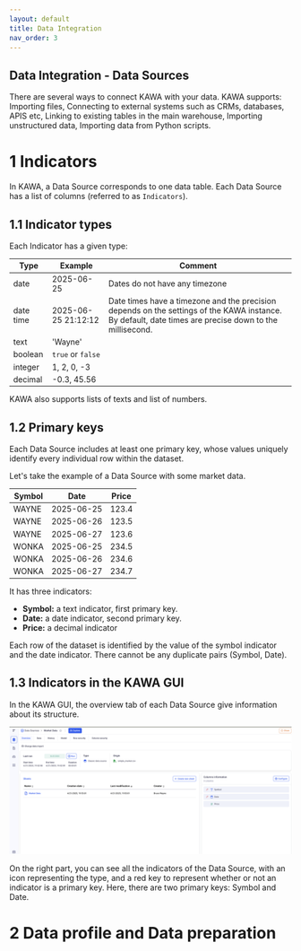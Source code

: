 ```yaml
---
layout: default
title: Data Integration
nav_order: 3
---
```


Data Integration - Data Sources
---

There are several ways to connect KAWA with your data.
KAWA supports: Importing files, Connecting to external systems such as CRMs, databases, APIS etc, Linking to existing tables in the main warehouse, Importing unstructured data, Importing data from Python scripts.

# 1 Indicators

In KAWA, a Data Source corresponds to one data table. Each Data Source has a list of columns (referred to as `Indicators`). 

## 1.1 Indicator types

Each Indicator has a given type:

| Type | Example | Comment | 
|------|---------|---------|
| date    | 2025-06-25 | Dates do not have any timezone |
| date time | 2025-06-25 21:12:12 | Date times have a timezone and the precision depends on the settings of the KAWA instance. By default, date times are precise down to the millisecond. |
| text | 'Wayne' | |
| boolean | `true` or `false` | |
| integer | 1, 2, 0, -3 | |
| decimal | -0.3, 45.56 | |

KAWA also supports lists of texts and list of numbers.

## 1.2 Primary keys

Each Data Source includes at least one primary key, whose values uniquely identify every individual row within the dataset.

Let's take the example of a Data Source with some market data.

| Symbol  | Date       | Price    | 
|---------|------------|----------|
| WAYNE   | 2025-06-25 | 123.4    |
| WAYNE   | 2025-06-26 | 123.5    |
| WAYNE   | 2025-06-27 | 123.6    |
| WONKA   | 2025-06-25 | 234.5    |
| WONKA   | 2025-06-26 | 234.6    |
| WONKA   | 2025-06-27 | 234.7    |


It has three indicators:

- __Symbol:__ a text indicator, first primary key.
- __Date:__ a date indicator, second primary key.
- __Price:__ a decimal indicator 

Each row of the dataset is identified by the value of the symbol indicator and the date indicator. There cannot be any duplicate pairs (Symbol, Date).

## 1.3 Indicators in the KAWA GUI

In the KAWA GUI, the overview tab of each Data Source give information about its structure.

![Data](./readme-assets/data1.png)

On the right part, you can see all the indicators of the Data Source, with an icon representing the type, and a red key to represent whether or not an indicator is a primary key. Here, there are two primary keys: Symbol and Date.


# 2 Data profile and Data preparation





